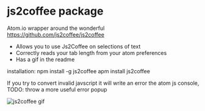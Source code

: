 # js2coffee package

Atom.io wrapper around the wonderful https://github.com/js2coffee/js2coffee

* Allows you to use Js2Coffee on selections of text
* Correctly reads your tab length from your atom preferences
* Has a gif in the readme

installation: 
 npm install -g js2coffee
 apm install js2coffee

If you try to convert invalid javscript it will write an error the atom js console, TODO: throw a more useful error popup

![js2coffee gif](https://raw.github.com/Chandler/atom-js2coffee/master/js2coffee.gif)
